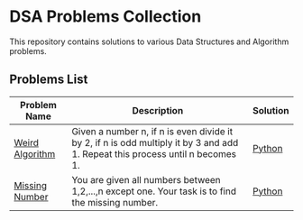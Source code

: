# DSA Problems Collection

This repository contains solutions to various Data Structures and Algorithm problems.

## Problems List

| Problem Name | Description | Solution                     |
|-------------|-------------|------------------------------|
| [Weird Algorithm](https://cses.fi/problemset/task/1068/) | Given a number n, if n is even divide it by 2, if n is odd multiply it by 3 and add 1. Repeat this process until n becomes 1. | [Python](weird_algorithm.py) |
| [Missing Number](https://cses.fi/problemset/task/1083/) | You are given all numbers between 1,2,...,n except one. Your task is to find the missing number. | [Python](missing_number.py)  |
